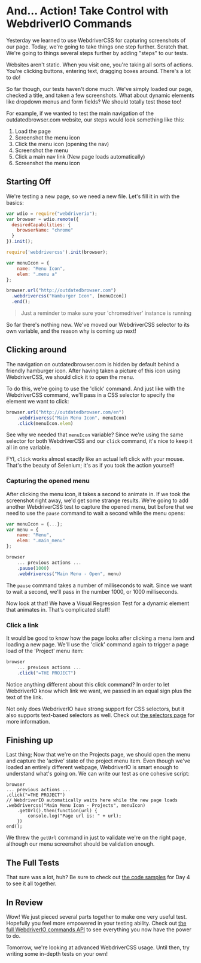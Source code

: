 # And... Action! Take Control with WebdriverIO Commands

Yesterday we learned to use WebdriverCSS for capturing screenshots of our page. Today, we're going to take things one step further. Scratch that. We're going to things several steps further by adding "steps" to our tests.

Websites aren't static. When you visit one, you're taking all sorts of actions. You're clicking buttons, entering text, dragging boxes around. There's a lot to do!

So far though, our tests haven't done much. We've simply loaded our page, checked a title, and taken a few screenshots. What about dynamic elements like dropdown menus and form fields? We should totally test those too!

For example, if we wanted to test the main navigation of the outdatedbrowser.com website, our steps would look something like this:

1. Load the page
2. Screenshot the menu icon
3. Click the menu icon (opening the nav)
4. Screenshot the menu
5. Click a main nav link (New page loads automatically)
6. Screenshot the menu icon

## Starting Off

We're testing a new page, so we need a new file. Let's fill it in with the basics:

```js
var wdio = require("webdriverio");
var browser = wdio.remote({
  desiredCapabilities: {
    browserName: "chrome"
  }
}).init();

require('webdrivercss').init(browser);

var menuIcon = {
    name: "Menu Icon",
    elem: ".menu a"
};

browser.url("http://outdatedbrowser.com")
  .webdrivercss("Hamburger Icon", [menuIcon])
  .end();
```

> Just a reminder to make sure your 'chromedriver' instance is running

So far there's nothing new. We've moved our WebdriverCSS selector to its own variable, and the reason why is coming up next!

## Clicking around

The navigation on outdatedbrowser.com is hidden by default behind a friendly hamburger icon. After having taken a picture of this icon using WebdriverCSS, we should click it to open the menu.

To do this, we're going to use the 'click' command. And just like with the WebdriverCSS command, we'll pass in a CSS selector to specify the element we want to click:

```js
browser.url("http://outdatedbrowser.com/en")
    .webdrivercss("Main Menu Icon", menuIcon)
    .click(menuIcon.elem)
```

See why we needed that `menuIcon` variable? Since we're using the same selector for both WebdriverCSS and our `click` command, it's nice to keep it all in one variable.

FYI, `click` works almost exactly like an actual left click with your mouse. That's the beauty of Selenium; it's as if you took the action yourself!

### Capturing the opened menu

After clicking the menu icon, it takes a second to animate in. If we took the screenshot right away, we'd get some strange results. We're going to add another WebdriverCSS test to capture the opened menu, but before that we need to use the `pause` command to wait a second while the menu opens:

```js
var menuIcon = {...};
var menu = {
    name: "Menu",
    elem: ".main_menu"
};

browser
    ... previous actions ...
    .pause(1000)
    .webdrivercss("Main Menu - Open", menu)
```

The `pause` command takes a number of milliseconds to wait. Since we want to wait a second, we'll pass in the number 1000, or 1000 milliseconds.

Now look at that! We have a Visual Regression Test for a dynamic element that animates in. That's complicated stuff!

### Click a link

It would be good to know how the page looks after clicking a menu item and loading a new page. We'll use the 'click' command again to trigger a page load of the 'Project' menu item:

```js
browser
    ... previous actions ...
    .click("=THE PROJECT")
```

Notice anything different about this click command? In order to let WebdriverIO know which link we want, we passed in an equal sign plus the text of the link. 

Not only does WebdriverIO have strong support for CSS selectors, but it also supports text-based selectors as well. Check out [the selectors page](http://webdriver.io/guide/usage/selectors.html) for more information.

## Finishing up

Last thing; Now that we're on the Projects page, we should open the menu and capture the 'active' state of the project menu item. Even though we've loaded an entirely different webpage, WebdriverIO is smart enough to understand what's going on. We can write our test as one cohesive script:

    browser
    ... previous actions ...
    .click("=THE PROJECT")
    // WebdriverIO automatically waits here while the new page loads
    .webdrivercss("Main Menu Icon - Projects", menuIcon)
		.getUrl().then(function(url) {
		    console.log("Page url is: " + url);
		})
    end();

We threw the `getUrl` command in just to validate we're on the right page, although our menu screenshot should be validation enough.

## The Full Tests

That sure was a lot, huh? Be sure to check out [the code samples](http://learn.visualregressiontesting.com/code-samples.zip) for Day 4 to see it all together.

## In Review

Wow! We just pieced several parts together to make one very useful test. Hopefully you feel more empowered in your testing ability. Check out [the full WebdriverIO commands API](http://webdriver.io/api.html) to see everything you now have the power to do.

Tomorrow, we're looking at advanced WebdriverCSS usage. Until then, try writing some in-depth tests on your own!
